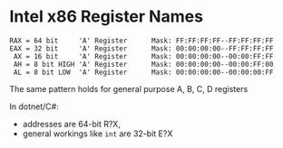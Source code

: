 # Intel x86 Register Names

```
RAX = 64 bit     'A' Register      Mask: FF:FF:FF:FF--FF:FF:FF:FF
EAX = 32 bit     'A' Register      Mask: 00:00:00:00--FF:FF:FF:FF
 AX = 16 bit     'A' Register      Mask: 00:00:00:00--00:00:FF:FF
 AH = 8 bit HIGH 'A' Register      Mask: 00:00:00:00--00:00:FF:00
 AL = 8 bit LOW  'A' Register      Mask: 00:00:00:00--00:00:00:FF
```

The same pattern holds for general purpose A, B, C, D registers

In dotnet/C#:
 - addresses are  64-bit R?X,
 - general workings like `int` are 32-bit E?X
